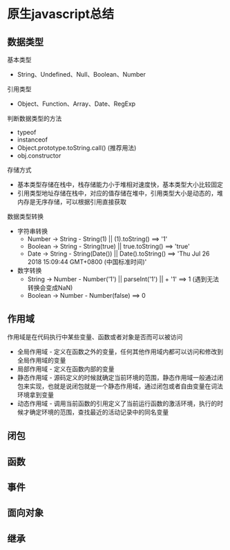 # 原生javascript总结

## 数据类型
基本类型
- String、Undefined、Null、Boolean、Number

引用类型
- Object、Function、Array、Date、RegExp

判断数据类型的方法
- typeof 
- instanceof 
- Object.prototype.toString.call() (推荐用法)
- obj.constructor

存储方式
- 基本类型存储在栈中，栈存储能力小于堆相对速度快，基本类型大小比较固定
- 引用类型地址存储在栈中，对应的值存储在堆中，引用类型大小是动态的，堆内存是无序存储，可以根据引用直接获取

数据类型转换
- 字符串转换
    - Number -> String - String(1) || (1).toString()  ==> '1'
    - Boolean -> String  - String(true) || true.toString()   ==> 'true'
    - Date -> String  - String(Date())  || Date().toString() ==> 'Thu Jul 26 2018 15:09:44 GMT+0800 (中国标准时间)'
- 数字转换
    - String -> Number - Number('1')  || parseInt('1') ||  + '1'   ==> 1 (遇到无法转换会变成NaN)
    - Boolean -> Number - Number(false)   ==> 0
## 作用域
作用域是在代码执行中某些变量、函数或者对象是否而可以被访问
- 全局作用域 - 定义在函数之外的变量，任何其他作用域内都可以访问和修改到全局作用域的变量
- 局部作用域 - 定义在函数内部的变量
- 静态作用域 - 源码定义的时候就确定当前环境的范围，静态作用域一般通过闭包来实现，也就是说闭包就是一个静态作用域，通过闭包或者自由变量在词法环境拿到变量
- 动态作用域 - 调用当前函数的引用定义了当前运行函数的激活环境，执行的时候才确定环境的范围，查找最近的活动记录中的同名变量
## 闭包

## 函数

## 事件

## 面向对象

## 继承
